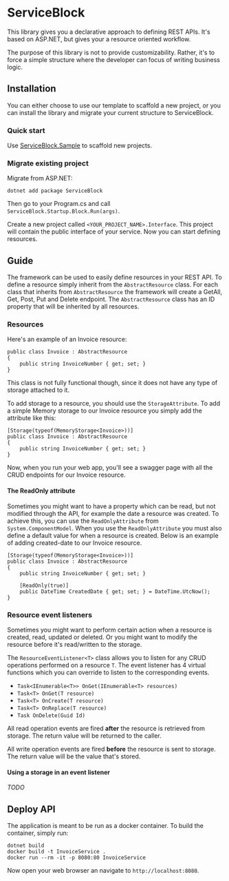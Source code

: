 # ServiceBlock

This library gives you a declarative approach to defining REST APIs. It's based on ASP.NET, but gives your a resource oriented workflow.

The purpose of this library is not to provide customizability. Rather, it's to force a simple structure where the developer can focus of writing business logic.

## Installation

You can either choose to use our template to scaffold a new project, or you can install the library and migrate your current structure to ServiceBlock.

### Quick start

Use [ServiceBlock.Sample](https://github.com/TheSimpleZ/ServiceBlock.Sample) to scaffold new projects.

### Migrate existing project

Migrate from ASP.NET:

```
dotnet add package ServiceBlock
```

Then go to your Program.cs and call `ServiceBlock.Startup.Block.Run(args)`.

Create a new project called `<YOUR_PROJECT_NAME>.Interface`. This project will contain the public interface of your service. Now you can start defining resources.

## Guide

The framework can be used to easily define resources in your REST API. To define a resource simply inherit from the `AbstractResource` class.
For each class that inherits from `AbstractResource` the framework will create a GetAll, Get, Post, Put and Delete endpoint.
The `AbstractResource` class has an ID property that will be inherited by all resources.

### Resources

Here's an example of an Invoice resource:

```CSharp
public class Invoice : AbstractResource
{
    public string InvoiceNumber { get; set; }
}
```

This class is not fully functional though, since it does not have any type of storage attached to it.

To add storage to a resource, you should use the `StorageAttribute`. To add a simple Memory storage to our Invoice resource you simply add the attribute like this:

```CSharp
[Storage(typeof(MemoryStorage<Invoice>))]
public class Invoice : AbstractResource
{
    public string InvoiceNumber { get; set; }
}
```

Now, when you run your web app, you'll see a swagger page with all the CRUD endpoints for our Invoice resource.

#### The ReadOnly attribute

Sometimes you might want to have a property which can be read, but not modified through the API, for example the date a resource was created.
To achieve this, you can use the `ReadOnlyAttribute` from `System.ComponentModel`.
When you use the `ReadOnlyAttribute` you must also define a default value for when a resource is created.
Below is an example of adding created-date to our Invoice resource.

```CSharp
[Storage(typeof(MemoryStorage<Invoice>))]
public class Invoice : AbstractResource
{
    public string InvoiceNumber { get; set; }

    [ReadOnly(true)]
    public DateTime CreatedDate { get; set; } = DateTime.UtcNow();
}
```

### Resource event listeners

Sometimes you might want to perform certain action when a resource is created, read, updated or deleted. Or you might want to modify the resource before it's read/written to the storage.

The `ResourceEventListener<T>` class allows you to listen for any CRUD operations performed on a resource `T`. The event listener has 4 virtual functions which you can override to listen to the corresponding events.

-   `Task<IEnumerable<T>> OnGet(IEnumerable<T> resources)`
-   `Task<T> OnGet(T resource)`
-   `Task<T> OnCreate(T resource)`
-   `Task<T> OnReplace(T resource)`
-   `Task OnDelete(Guid Id)`

All read operation events are fired **after** the resource is retrieved from storage. The return value will be returned to the caller.

All write operation events are fired **before** the resource is sent to storage. The return value will be the value that's stored.

#### Using a storage in an event listener

_TODO_

## Deploy API

The application is meant to be run as a docker container. To build the container, simply run:

```
dotnet build
docker build -t InvoiceService .
docker run --rm -it -p 8080:80 InvoiceService
```

Now open your web browser an navigate to `http://localhost:8080`.
